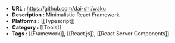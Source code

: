 - **URL :** https://github.com/dai-shi/waku
- **Description :** Minimalistic React Framework
- **Platforms :** [[Typescript]]
- **Category :** [[Tools]]
- **Tags :** [[Framework]], [[React.js]], [[React Server Components]]